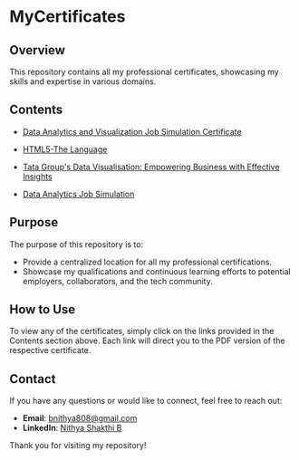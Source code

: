 # MyCertificates

## Overview
This repository contains all my professional certificates, showcasing my skills and expertise in various domains.

## Contents
- [Data Analytics and Visualization Job Simulation Certificate](https://github.com/nithyashakthi/MyCertificates/blob/main/forage%20certificate.pdf)
  
- [HTML5-The Language](https://github.com/nithyashakthi/MyCertificates/blob/main/HTML5.pdf)
- [ Tata Group's Data Visualisation: Empowering Business with Effective Insights](https://github.com/nithyashakthi/MyCertificates/blob/main/tata%20forage%20certification.pdf)
- [Data Analytics Job Simulation ](https://github.com/nithyashakthi/MyCertificates/blob/main/Quantium%20certificate.pdf)
## Purpose
The purpose of this repository is to:
- Provide a centralized location for all my professional certifications.
- Showcase my qualifications and continuous learning efforts to potential employers, collaborators, and the tech community.

## How to Use
To view any of the certificates, simply click on the links provided in the Contents section above. Each link will direct you to the PDF version of the respective certificate.

## Contact
If you have any questions or would like to connect, feel free to reach out:
- **Email**: [bnithya808@gmail.com](mailto:bnithya808@gmail.com)
- **LinkedIn**: [Nithya Shakthi B]([linkedin.com/in/nithya-shakthi-b-90135a31b])

Thank you for visiting my repository!
